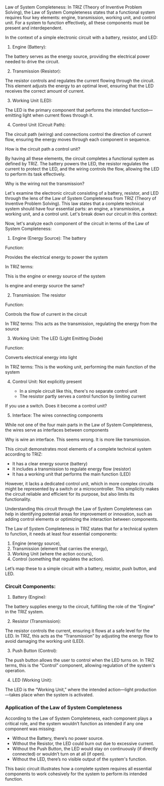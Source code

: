 Law of System Completeness: In TRIZ (Theory of Inventive Problem Solving), the Law of System Completeness states that a functional system requires four key elements: engine, transmission, working unit, and control unit. For a system to function effectively, all these components must be present and interdependent.

In the context of a simple electronic circuit with a battery, resistor, and LED:

1. Engine (Battery): 

The battery serves as the energy source, providing the electrical power needed to drive the circuit.

2. Transmission (Resistor): 

The resistor controls and regulates the current flowing through the circuit. This element adjusts the energy to an optimal level, ensuring that the LED receives the correct amount of current.

3. Working Unit (LED): 

The LED is the primary component that performs the intended function—emitting light when current flows through it.

4. Control Unit (Circuit Path): 

The circuit path (wiring) and connections control the direction of current flow, ensuring the energy moves through each component in sequence.

How is the circuit path a control unit?

By having all these elements, the circuit completes a functional system as defined by TRIZ. The battery powers the LED, the resistor regulates the current to protect the LED, and the wiring controls the flow, allowing the LED to perform its task effectively.

Why is the wiring not the transmission?

Let's examine the electronic circuit consisting of a battery, resistor, and LED through the lens of the Law of System Completeness from TRIZ (Theory of Inventive Problem Solving). This law states that a complete technical system should have four essential parts: an engine, a transmission, a working unit, and a control unit. Let's break down our circuit in this context:

Now, let's analyze each component of the circuit in terms of the Law of System Completeness:

1. Engine (Energy Source): The battery

Function: 

Provides the electrical energy to power the system

In TRIZ terms: 

This is the engine or energy source of the system

Is engine and energy source the same?

2. Transmission: The resistor

Function: 

Controls the flow of current in the circuit

In TRIZ terms: This acts as the transmission, regulating the energy from the source

3. Working Unit: The LED (Light Emitting Diode)

Function: 

Converts electrical energy into light

In TRIZ terms: This is the working unit, performing the main function of the system

4. Control Unit: Not explicitly present

   - In a simple circuit like this, there's no separate control unit
   - The resistor partly serves a control function by limiting current

If you use a switch. Does it become a control unit?

5. Interface: The wires connecting components

While not one of the four main parts in the Law of System Completeness, the wires serve as interfaces between components

Why is wire an interface. This seems wrong. It is more like transmission.

This circuit demonstrates most elements of a complete technical system according to TRIZ:

- It has a clear energy source (battery)
- It includes a transmission to regulate energy flow (resistor)
- It has a working unit that performs the main function (LED)

However, it lacks a dedicated control unit, which in more complex circuits might be represented by a switch or a microcontroller. This simplicity makes the circuit reliable and efficient for its purpose, but also limits its functionality.

Understanding this circuit through the Law of System Completeness can help in identifying potential areas for improvement or innovation, such as adding control elements or optimizing the interaction between components.

The Law of System Completeness in TRIZ states that for a technical system to function, it needs at least four essential components:

1. Engine (energy source),
2. Transmission (element that carries the energy),
3. Working Unit (where the action occurs),
4. Control (something that regulates the action).

Let’s map these to a simple circuit with a battery, resistor, push button, and LED.

### Circuit Components:

1. Battery (Engine): 

The battery supplies energy to the circuit, fulfilling the role of the “Engine” in the TRIZ system.

2. Resistor (Transmission): 

The resistor controls the current, ensuring it flows at a safe level for the LED. In TRIZ, this acts as the “Transmission” by adjusting the energy flow to avoid damaging the working unit (LED).

3. Push Button (Control): 

The push button allows the user to control when the LED turns on. In TRIZ terms, this is the “Control” component, allowing regulation of the system's operation.

4. LED (Working Unit): 

The LED is the “Working Unit,” where the intended action—light production—takes place when the system is activated.

### Application of the Law of System Completeness

According to the Law of System Completeness, each component plays a critical role, and the system wouldn’t function as intended if any one component was missing:

- Without the Battery, there’s no power source.
- Without the Resistor, the LED could burn out due to excessive current.
- Without the Push Button, the LED would stay on continuously (if directly connected) or wouldn’t turn on at all (if open).
- Without the LED, there’s no visible output of the system's function.

This basic circuit illustrates how a complete system requires all essential components to work cohesively for the system to perform its intended function.

